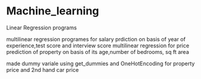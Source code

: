 # Machine_learning
Linear Regression programs

multilinear regression programes for salary prdiction on basis of year of experience,test score and interview score
multilinear regression for price prediction of property on basis of its age,number of bedrooms, sq ft area

made dummy variale using get_dummies and OneHotEncoding for property price and 2nd hand car price 
